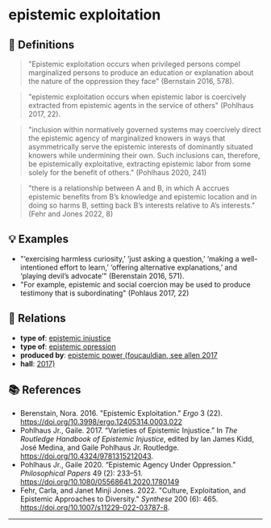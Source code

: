 # epistemic exploitation

## 📖 Definitions

> "Epistemic exploitation occurs when privileged persons compel marginalized persons to produce
an education or explanation about the nature of the oppression they face" (Bernstain 2016, 578).

> "epistemic exploitation occurs when epistemic labor is coercively extracted from epistemic agents in the service of others" (Pohlhaus 2017, 22).

> "inclusion within normatively governed systems may coercively direct the epistemic agency of marginalized knowers in ways that asymmetrically serve the epistemic interests of dominantly situated knowers while undermining their own. Such inclusions can, therefore, be epistemically exploitative, extracting epistemic labor from some solely for the benefit of others." (Pohlhaus 2020, 241)

> "there is a relationship between A and B, in which A accrues epistemic benefits from B’s knowledge and epistemic location and in doing so harms B, setting back B’s interests relative to A’s interests."  (Fehr and Jones 2022, 8)

## 💡 Examples

- "‘exercising harmless curiosity,’ ‘just asking a question,’ ‘making a well-intentioned effort to learn,’ ‘offering alternative explanations,’ and ‘playing devil’s advocate’" (Berenstain 2016, 571).
- "For example, epistemic and social coercion may be used to produce testimony that is subordinating" (Pohlaus 2017, 22)


## 🔗 Relations

- **type of**: [epistemic injustice](./epistemic-injustice.md)
- **type of**: [epistemic opression](./epistemic-opression.md)
- **produced by**: [epistemic power (foucauldian, see allen 2017](./epistemic-power-foucauldian-see-allen-2017.md)
- **hall**: [2017)](./2017.md)

## 📚 References

- Berenstain, Nora. 2016. "Epistemic Exploitation." _Ergo_ 3 (22). https://doi.org/10.3998/ergo.12405314.0003.022
- Pohlhaus Jr., Gaile. 2017. “Varieties of Epistemic Injustice.” In _The Routledge Handbook of Epistemic Injustice_, edited by Ian James Kidd, José Medina, and Gaile Pohlhaus Jr. Routledge. https://doi.org/10.4324/9781315212043.
- Pohlhaus Jr., Gaile 2020. “Epistemic Agency Under Oppression.” _Philosophical Papers_ 49 (2): 233–51. https://doi.org/10.1080/05568641.2020.1780149
- Fehr, Carla, and Janet Minji Jones. 2022. "Culture, Exploitation, and Epistemic Approaches to Diversity." _Synthese_ 200 (6): 465. https://doi.org/10.1007/s11229-022-03787-8.

---

<script src="https://giscus.app/client.js"
                data-repo="natesheehan/conceptcartography"
                data-repo-id="R_kgDOPB5QiQ"
                data-category="General"
                data-category-id="DIC_kwDOPB5Qic4CsAxd"
                data-mapping="pathname"
                data-strict="0"
                data-reactions-enabled="1"
                data-emit-metadata="0"
                data-input-position="bottom"
                data-theme="catppuccin_mocha"
                data-lang="en"
                crossorigin="anonymous"
                async>
        </script>
        
